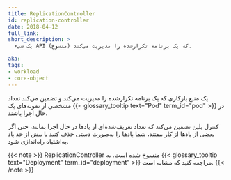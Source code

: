 ```yaml
---
title: ReplicationController
id: replication-controller
date: 2018-04-12
full_link: 
short_description: >
  یک شیء API (منسوخ) که یک برنامه تکرارشده را مدیریت می‌کند.

aka: 
tags:
- workload
- core-object
---
```

 یک منبع بارکاری که یک برنامه تکرارشده را مدیریت می‌کند و تضمین می‌کند
تعداد مشخصی از نمونه‌های یک {{< glossary_tooltip text="Pod" term_id="pod" >}} در حال اجرا باشند.

<!--more-->

کنترل پلین تضمین می‌کند که تعداد تعریف‌شده‌ای از پادها در حال اجرا بمانند،
حتی اگر بعضی از پادها از کار بیفتند، شما پادها را به‌صورت دستی حذف کنید
یا بیش از حد پاد به‌اشتباه راه‌اندازی شود.

{{< note >}}
ReplicationController منسوخ شده است. به
{{< glossary_tooltip text="Deployment" term_id="deployment" >}} مراجعه کنید که مشابه است.
{{< /note >}}
